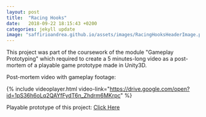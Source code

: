 ```yaml
---
layout: post
title:  "Racing Hooks"
date:   2018-09-22 18:15:43 +0200
categories: jekyll update
image: "saffirioandrea.github.io/assets/images/RacingHooksHeaderImage.png"
---
```


This project was part of the coursework of the module "Gameplay Prototyping" which required to create a 5 minutes-long video as a post-mortem of a playable game prototype made in Unity3D. 

Post-mortem video with gameplay footage: 

{% include videoplayer.html video-link="https://drive.google.com/open?id=1pS36h6oLq2QAYfFydT6n_Zhdrm6MKrpc" %}

Playable prototype of this project: [Click Here](https://drive.google.com/open?id=1eGOsP09YkCbPv2kUqbjm-Arnx6JMtr61)
